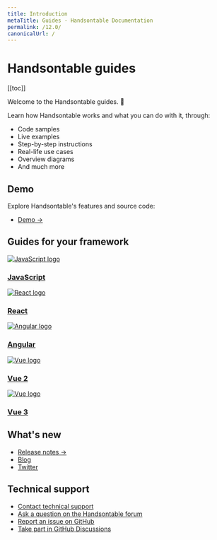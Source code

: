 ```yaml
---
title: Introduction
metaTitle: Guides - Handsontable Documentation
permalink: /12.0/
canonicalUrl: /
---
```


# Handsontable guides

[[toc]]

Welcome to the Handsontable guides. 👋

Learn how Handsontable works and what you can do with it, through:
- Code samples
- Live examples
- Step-by-step instructions
- Real-life use cases
- Overview diagrams
- And much more

## Demo

Explore Handsontable's features and source code:

- [Demo &#8594;](@/guides/getting-started/demo.md)

## Guides for your framework

<div class="row-items-container">
    <a href="/docs/12.0/binding-to-data" class="row-item">
     <img class="integration-framework-logo" src="/docs/12.0/img/pages/introduction/javascript.svg" alt="JavaScript logo" />
     <h3>JavaScript</h3>
    </a>

   <a href="/docs/12.0/react-simple-example" class="row-item">
   <img class="integration-framework-logo" src="/docs/12.0/img/pages/introduction/react.svg" alt="React logo" />
    <h3>React</h3>
   </a>

   <a href="/docs/12.0/angular-simple-example" class="row-item">
    <img class="integration-framework-logo" src="/docs/12.0/img/pages/introduction/angular.svg" alt="Angular logo" />
    <h3>Angular</h3>
   </a>

   <a href="/docs/12.0/vue-simple-example" class="row-item">
    <img class="integration-framework-logo" src="/docs/12.0/img/pages/introduction/vue.svg" alt="Vue logo" />
    <h3>Vue 2</h3>
   </a>

   <a href="/docs/12.0/vue3-simple-example" class="row-item">
    <img class="integration-framework-logo" src="/docs/12.0/img/pages/introduction/vue.svg" alt="Vue logo" />
    <h3>Vue 3</h3>
   </a>
</div>

## What's new

- [Release notes &#8594;](@/guides/upgrade-and-migration/release-notes.md)
- [Blog](https://handsontable.com/blog)
- [Twitter](https://twitter.com/handsontable)

## Technical support

- [Contact technical support](https://handsontable.com/contact?category=technical_support)
- [Ask a question on the Handsontable forum](https://forum.handsontable.com)
- [Report an issue on GitHub](https://github.com/handsontable/handsontable/issues)
- [Take part in GitHub Discussions](https://github.com/handsontable/handsontable/discussions)
